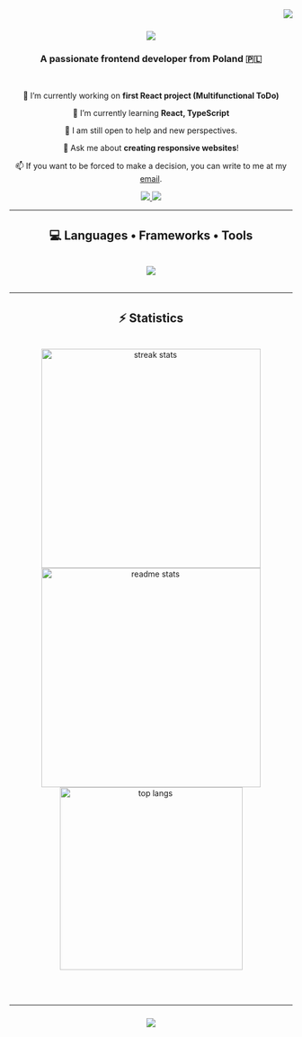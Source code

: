 <img align="right" src="https://visitor-badge.laobi.icu/badge?page_id=SilentN0rth" />

<h1 align="center">
    <img src="https://readme-typing-svg.herokuapp.com/?font=Righteous&color=D94B1C&size=35&center=true&vCenter=true&width=500&height=70&duration=4000&lines=Hi+There!+👋;+I'm+SilentN0rth!;" />
</h1>

<h3 align="center">A passionate frontend developer from Poland 🇵🇱</h3>

<br/>

<div align="center">
 
 🔭 I’m currently working on **first React project (Multifunctional ToDo)**
 
 🌱 I’m currently learning **React, TypeScript**

 🤔 I am still open to help and new perspectives. 

 💬 Ask me about **creating responsive websites**!

 📫 If you want to be forced to make a decision, you can write to me at my [email](mailto:cichy.karnaj@interia.eu).

 </div>
 
<div align="center"> 
  <a href="https://github.com/SilentN0rth" target="_blank">
    <img src="https://img.shields.io/badge/GitHub-100000?style=for-the-badge&logo=github&logoColor=white" target="_blank" />
  </a>
  <img src="https://dcbadge.vercel.app/api/shield/502613304967954432" />
</div>

<hr/>
 
<h2 align="center">💻 Languages • Frameworks • Tools</h2>
<br/>
<div align="center">
    <img src="https://skillicons.dev/icons?i=react,typescript,javascript,html,css,scss,tailwind,bootstrap,nodejs,git,gulp,vscode,github,figma"/>
</div>

<br/>
<hr/>

<h2 align="center">⚡ Statistics </h2>
<br>
<div align=center>
  <img width=390 src="https://streak-stats.demolab.com/?user=SilentN0rth&count_private=true&theme=darcula&border_radius=10" alt="streak stats"/>
  <img width=390 src="https://github-readme-stats-salesp07.vercel.app/api?username=SilentN0rth&count_private=true&show_icons=true&theme=darcula&rank_icon=github&border_radius=10" alt="readme stats" />
  <br/>
  <img width=325 align="center" src="https://github-readme-stats-salesp07.vercel.app/api/top-langs/?username=SilentN0rth&hide=HTML&langs_count=8&layout=compact&theme=darcula&border_radius=10&size_weight=0.5&count_weight=0.5&exclude_repo=github-readme-stats" alt="top langs" />
</div>

<br/><br/>
<hr/>

<h3 align="center">
    <img src="https://readme-typing-svg.herokuapp.com/?font=Righteous&color=D94B1C&size=25&center=true&vCenter=true&width=500&height=70&duration=4000&lines=Thanks+for+visiting!+✌️;+Shoot+me+a+message+on+Discord!;I'm+always+down+to+collab+:)">
</h3>

<br/>

